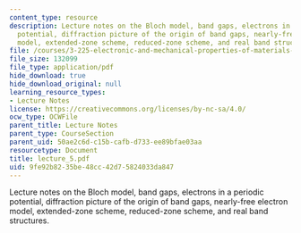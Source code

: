 ```yaml
---
content_type: resource
description: Lecture notes on the Bloch model, band gaps, electrons in a periodic
  potential, diffraction picture of the origin of band gaps, nearly-free electron
  model, extended-zone scheme, reduced-zone scheme, and real band structures.
file: /courses/3-225-electronic-and-mechanical-properties-of-materials-fall-2007/9fe92b8235be48cc42d75824033da847_lecture_5.pdf
file_size: 132099
file_type: application/pdf
hide_download: true
hide_download_original: null
learning_resource_types:
- Lecture Notes
license: https://creativecommons.org/licenses/by-nc-sa/4.0/
ocw_type: OCWFile
parent_title: Lecture Notes
parent_type: CourseSection
parent_uid: 50ae2c6d-c15b-cafb-d733-ee89bfae03aa
resourcetype: Document
title: lecture_5.pdf
uid: 9fe92b82-35be-48cc-42d7-5824033da847
---
```

Lecture notes on the Bloch model, band gaps, electrons in a periodic potential, diffraction picture of the origin of band gaps, nearly-free electron model, extended-zone scheme, reduced-zone scheme, and real band structures.